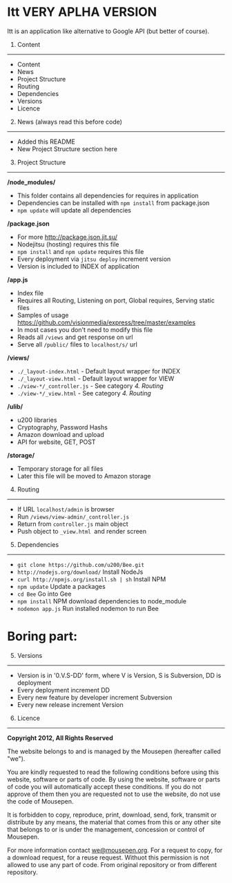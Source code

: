 Itt VERY APLHA VERSION
=======
Itt is an application like alternative to Google API (but better of course).

1. Content
-------
 - Content
 - News
 - Project Structure
 - Routing
 - Dependencies
 - Versions
 - Licence

 
2. News (always read this before code)
-----------------------------------
 - Added this README
 - New Project Structure section here

3. Project Structure
-----------------

**/node_modules/** 
 - This folder contains all dependencies for requires in application
 - Dependencies can be installed with `npm install` from package.json
 - `npm update` will update all dependencies
 
**/package.json**
 - For more http://package.json.jit.su/
 - Nodejitsu (hosting) requires this file
 - `npm install` and `npm update` requires this file
 - Every deployment via `jitsu deploy` increment version
 - Version is included to INDEX of application

**/app.js**
 - Index file
 - Requires all Routing, Listening on port, Global requires, Serving static files
 - Samples of usage https://github.com/visionmedia/express/tree/master/examples
 - In most cases you don't need to modify this file
 - Reads all `/views` and get response on url
 - Serve all `/public/` files to `localhost/s/` url

**/views/**
 - `./_layout-index.html` - Default layout wrapper for INDEX
 - `./_layout-view.html` - Default layout wrapper for VIEW
 - `./view-*/_controller.js` - See category *4. Routing* 
 - `./view-*/_view.html` - See category *4. Routing* 

**/ulib/**
 - u200 libraries
 - Cryptography, Password Hashs
 - Amazon download and upload
 - API for website, GET, POST

**/storage/**
 - Temporary storage for all files
 - Later this file will be moved to Amazon storage

4. Routing
----------
 - If URL `localhost/admin` is browser
 - Run `/views/view-admin/_controller.js`
 - Return from `controller.js` main object
 - Push object to `_view.html `and render screen


5. Dependencies
------------
 - `git clone https://github.com/u200/Bee.git`
 - `http://nodejs.org/download/` Install NodeJs
 - `curl http://npmjs.org/install.sh | sh` Install NPM
 - `npm update` Update a packages
 - `cd Bee` Go into Gee
 - `npm install` NPM download dependencies to node_module
 - `nodemon app.js` Run installed nodemon to run Bee


Boring part:
============


5. Versions
------------
 - Version is in '0.V.S-DD' form, where V is Version, S is Subversion, DD is deployment
 - Every deployment increment DD
 - Every new feature by developer increment Subversion
 - Every new release increment Version

6. Licence
----------
**Copyright 2012, All Rights Reserved**

The website belongs to and is managed by the Mousepen (hereafter called "we").

You are kindly requested to read the following conditions before using this website, software or parts of code. By using the website, software or parts of code you will automatically accept these conditions. If you do not approve of them then you are requested not to use the website, do not use the code of Mousepen.

It is forbidden to copy, reproduce, print, download, send, fork, transmit or distribute by any means, the material that comes from this or any other site that belongs to or is under the management, concession or control of Mousepen.

For more information contact we@mousepen.org. For a request to copy, for a download request, for a reuse request. Withuot this permission is not allowed to use any part of code. From original repository or from different repository.
